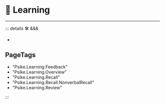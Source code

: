 # 💜 <psike>Learning</psike>

---

<!-- =================================================== -->
<!-- =================================================== -->
<!-- =================================================== -->
<!-- =================================================== -->
<!-- =================================================== -->
::: details 🛠 <dev>&&&</dev>

-

<h2>PageTags</h2>

- "Psike.Learning.Feedback"
- "Psike.Learning.Overview"
- "Psike.Learning.Recall"
- "Psike.Learning.Recall.NonverbalRecall"
- "Psike.Learning.Review"

:::
